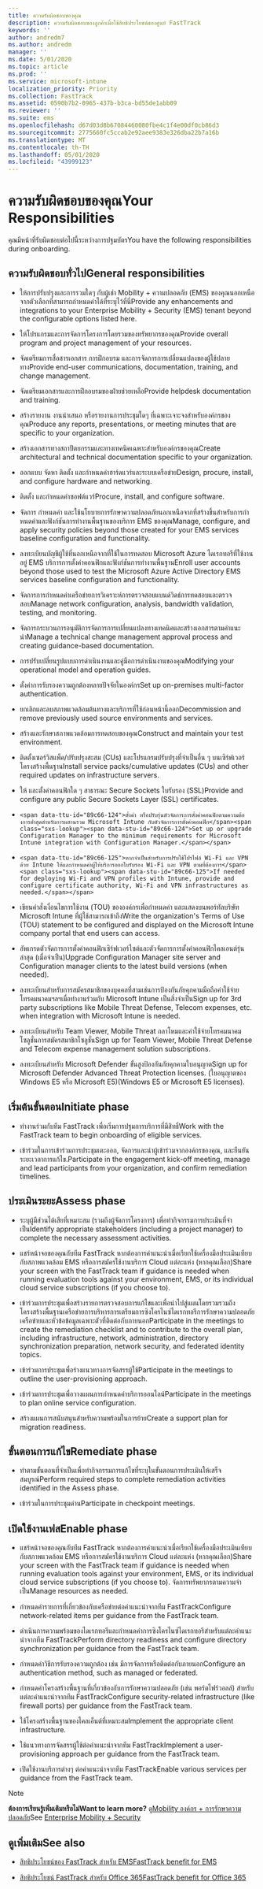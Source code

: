 ```yaml
---
title: ความรับผิดชอบของคุณ
description: ความรับผิดชอบของลูกค้าเมื่อใช้สิทธิประโยชน์ของศูนย์ FastTrack
keywords: ''
author: andredm7
ms.author: andredm
manager: ''
ms.date: 5/01/2020
ms.topic: article
ms.prod: ''
ms.service: microsoft-intune
localization_priority: Priority
ms.collection: FastTrack
ms.assetid: 0590b7b2-0965-437b-b3ca-bd55de1abb09
ms.reviewer: ''
ms.suite: ems
ms.openlocfilehash: d67d03d8b67084460080fbe4c1f4e00df0cb86d3
ms.sourcegitcommit: 2775660fc5ccab2e92aee9383e326dba22b7a16b
ms.translationtype: MT
ms.contentlocale: th-TH
ms.lasthandoff: 05/01/2020
ms.locfileid: "43999123"
---
```

# <a name="your-responsibilities"></a><span data-ttu-id="89c66-103">ความรับผิดชอบของคุณ</span><span class="sxs-lookup"><span data-stu-id="89c66-103">Your Responsibilities</span></span>

<span data-ttu-id="89c66-104">คุณมีหน้าที่รับผิดชอบต่อไปนี้ระหว่างการปฐมบัตร</span><span class="sxs-lookup"><span data-stu-id="89c66-104">You have the following responsibilities during onboarding.</span></span>

## <a name="general-responsibilities"></a><span data-ttu-id="89c66-105">ความรับผิดชอบทั่วไป</span><span class="sxs-lookup"><span data-stu-id="89c66-105">General responsibilities</span></span>

-   <span data-ttu-id="89c66-106">ให้การปรับปรุงและการรวมใดๆ กับผู้เช่า Mobility + ความปลอดภัย (EMS) ของคุณนอกเหนือจากตัวเลือกที่สามารถกําหนดค่าได้ที่ระบุไว้ที่นี่</span><span class="sxs-lookup"><span data-stu-id="89c66-106">Provide any enhancements and integrations to your Enterprise Mobility + Security (EMS) tenant beyond the configurable options listed here.</span></span>

-   <span data-ttu-id="89c66-107">ให้โปรแกรมและการจัดการโครงการโดยรวมของทรัพยากรของคุณ</span><span class="sxs-lookup"><span data-stu-id="89c66-107">Provide overall program and project management of your resources.</span></span>

-   <span data-ttu-id="89c66-108">จัดเตรียมการสื่อสารเอกสาร การฝึกอบรม และการจัดการการเปลี่ยนแปลงของผู้ใช้ปลายทาง</span><span class="sxs-lookup"><span data-stu-id="89c66-108">Provide end-user communications, documentation, training, and change management.</span></span>

-   <span data-ttu-id="89c66-109">จัดเตรียมเอกสารและการฝึกอบรมของฝ่ายช่วยเหลือ</span><span class="sxs-lookup"><span data-stu-id="89c66-109">Provide helpdesk documentation and training.</span></span>

-   <span data-ttu-id="89c66-110">สร้างรายงาน งานนําเสนอ หรือรายงานการประชุมใดๆ ที่เฉพาะเจาะจงสําหรับองค์กรของคุณ</span><span class="sxs-lookup"><span data-stu-id="89c66-110">Produce any reports, presentations, or meeting minutes that are specific to your organization.</span></span>

-   <span data-ttu-id="89c66-111">สร้างเอกสารทางสถาปัตยกรรมและทางเทคนิคเฉพาะสําหรับองค์กรของคุณ</span><span class="sxs-lookup"><span data-stu-id="89c66-111">Create architectural and technical documentation specific to your organization.</span></span>

-   <span data-ttu-id="89c66-112">ออกแบบ จัดหา ติดตั้ง และกําหนดค่าฮาร์ดแวร์และระบบเครือข่าย</span><span class="sxs-lookup"><span data-stu-id="89c66-112">Design, procure, install, and configure hardware and networking.</span></span>

-   <span data-ttu-id="89c66-113">ติดตั้ง และกําหนดค่าซอฟต์แวร์</span><span class="sxs-lookup"><span data-stu-id="89c66-113">Procure, install, and configure software.</span></span>

-   <span data-ttu-id="89c66-114">จัดการ กําหนดค่า และใช้นโยบายการรักษาความปลอดภัยนอกเหนือจากที่สร้างขึ้นสําหรับการกําหนดค่าและฟังก์ชันการทํางานพื้นฐานของบริการ EMS ของคุณ</span><span class="sxs-lookup"><span data-stu-id="89c66-114">Manage, configure, and apply security policies beyond those created for your EMS services baseline configuration and functionality.</span></span>

-   <span data-ttu-id="89c66-115">ลงทะเบียนบัญชีผู้ใช้ที่นอกเหนือจากที่ใช้ในการทดสอบ Microsoft Azure ไดเรกทอรีที่ใช้งานอยู่ EMS บริการการตั้งค่าคอนฟิกและฟังก์ชันการทํางานพื้นฐาน</span><span class="sxs-lookup"><span data-stu-id="89c66-115">Enroll user accounts beyond those used to test the Microsoft Azure Active Directory EMS services baseline configuration and functionality.</span></span>

-   <span data-ttu-id="89c66-116">จัดการการกําหนดค่าเครือข่ายการวิเคราะห์การตรวจสอบแบนด์วิดธ์การทดสอบและตรวจสอบ</span><span class="sxs-lookup"><span data-stu-id="89c66-116">Manage network configuration, analysis, bandwidth validation, testing, and monitoring.</span></span>

-   <span data-ttu-id="89c66-117">จัดการกระบวนการอนุมัติการจัดการการเปลี่ยนแปลงทางเทคนิคและสร้างเอกสารตามคําแนะนํา</span><span class="sxs-lookup"><span data-stu-id="89c66-117">Manage a technical change management approval process and creating guidance-based documentation.</span></span>

-   <span data-ttu-id="89c66-118">การปรับเปลี่ยนรูปแบบการดําเนินงานและคู่มือการดําเนินงานของคุณ</span><span class="sxs-lookup"><span data-stu-id="89c66-118">Modifying your operational model and operation guides.</span></span>

-   <span data-ttu-id="89c66-119">ตั้งค่าการรับรองความถูกต้องหลายปัจจัยในองค์กร</span><span class="sxs-lookup"><span data-stu-id="89c66-119">Set up on-premises multi-factor authentication.</span></span>

-   <span data-ttu-id="89c66-120">ยกเลิกและลบสภาพแวดล้อมต้นทางและบริการที่ใช้ก่อนหน้านี้ออก</span><span class="sxs-lookup"><span data-stu-id="89c66-120">Decommission and remove previously used source environments and services.</span></span>

-   <span data-ttu-id="89c66-121">สร้างและรักษาสภาพแวดล้อมการทดสอบของคุณ</span><span class="sxs-lookup"><span data-stu-id="89c66-121">Construct and maintain your test environment.</span></span>

-   <span data-ttu-id="89c66-122">ติดตั้งเซอร์วิสแพ็ค/ปรับปรุงสะสม (CUs) และโปรแกรมปรับปรุงที่จําเป็นอื่น ๆ บนเซิร์ฟเวอร์โครงสร้างพื้นฐาน</span><span class="sxs-lookup"><span data-stu-id="89c66-122">Install service packs/cumulative updates (CUs) and other required updates on infrastructure servers.</span></span>

-   <span data-ttu-id="89c66-123">ให้ และตั้งค่าคอนฟิกใด ๆ สาธารณะ Secure Sockets ใบรับรอง (SSL)</span><span class="sxs-lookup"><span data-stu-id="89c66-123">Provide and configure any public Secure Sockets Layer (SSL) certificates.</span></span>

-     <span data-ttu-id="89c66-124">ตั้งค่า หรือปรับรุ่นตัวจัดการการตั้งค่าคอนฟิกตามความต้องการต่ําสุดสําหรับการผสานรวม Microsoft Intune กับตัวจัดการการตั้งค่าคอนฟิก</span><span class="sxs-lookup"><span data-stu-id="89c66-124">Set up or upgrade Configuration Manager to the minimum requirements for Microsoft Intune integration with Configuration Manager.</span></span>

-     <span data-ttu-id="89c66-125">หากจําเป็นสําหรับการปรับใช้โปรไฟล์ Wi-Fi และ VPN ด้วย Intune ให้และกําหนดค่าผู้ให้บริการออกใบรับรอง Wi-Fi และ VPN ตามที่ต้องการ</span><span class="sxs-lookup"><span data-stu-id="89c66-125">If needed for deploying Wi-Fi and VPN profiles with Intune, provide and configure certificate authority, Wi-Fi and VPN infrastructures as needed.</span></span>

-   <span data-ttu-id="89c66-126">เขียนคําสั่งเงื่อนไขการใช้งาน (TOU) ขององค์กรเพื่อกําหนดค่า และแสดงบนพอร์ทัลบริษัท Microsoft Intune ที่ผู้ใช้สามารถเข้าถึง</span><span class="sxs-lookup"><span data-stu-id="89c66-126">Write the organization's Terms of Use (TOU) statement to be configured and displayed on the Microsoft Intune company portal that end users can access.</span></span>

-   <span data-ttu-id="89c66-127">อัพเกรดตัวจัดการการตั้งค่าคอนฟิกเซิร์ฟเวอร์ไซต์และตัวจัดการการตั้งค่าคอนฟิกไคลเอนต์รุ่นล่าสุด (เมื่อจําเป็น)</span><span class="sxs-lookup"><span data-stu-id="89c66-127">Upgrade Configuration Manager site server and Configuration manager clients to the latest build versions (when needed).</span></span>

-   <span data-ttu-id="89c66-128">ลงทะเบียนสําหรับการสมัครสมาชิกของบุคคลที่สามเช่นการป้องกันภัยคุกคามมือถือค่าใช้จ่ายโทรคมนาคมฯลฯเมื่อทํางานร่วมกับ Microsoft Intune เป็นสิ่งจําเป็น</span><span class="sxs-lookup"><span data-stu-id="89c66-128">Sign up for 3rd party subscriptions like Mobile Threat Defense, Telecom expenses, etc. when integration with Microsoft Intune is needed.</span></span>

-   <span data-ttu-id="89c66-129">ลงทะเบียนสําหรับ Team Viewer, Mobile Threat กลาโหมและค่าใช้จ่ายโทรคมนาคมโซลูชั่นการสมัครสมาชิกโซลูชั่น</span><span class="sxs-lookup"><span data-stu-id="89c66-129">Sign up for Team Viewer, Mobile Threat Defense and Telecom expense management solution subscriptions.</span></span>

-   <span data-ttu-id="89c66-130">ลงทะเบียนสําหรับ Microsoft Defender ขั้นสูงป้องกันภัยคุกคามใบอนุญาต</span><span class="sxs-lookup"><span data-stu-id="89c66-130">Sign up for Microsoft Defender Advanced Threat Protection licenses.</span></span> <span data-ttu-id="89c66-131">(ใบอนุญาตของ Windows E5 หรือ Microsoft E5)</span><span class="sxs-lookup"><span data-stu-id="89c66-131">(Windows E5 or Microsoft E5 licenses).</span></span>

## <a name="initiate-phase"></a><span data-ttu-id="89c66-132">เริ่มต้นขั้นตอน</span><span class="sxs-lookup"><span data-stu-id="89c66-132">Initiate phase</span></span>

-   <span data-ttu-id="89c66-133">ทํางานร่วมกับทีม FastTrack เพื่อเริ่มการปฐมการบริการที่มีสิทธิ์</span><span class="sxs-lookup"><span data-stu-id="89c66-133">Work with the FastTrack team to begin onboarding of eligible services.</span></span>

-   <span data-ttu-id="89c66-134">เข้าร่วมในการเข้าร่วมการประชุมเตะออก, จัดการและนําผู้เข้าร่วมจากองค์กรของคุณ, และยืนยันระยะเวลาการแก้ไข.</span><span class="sxs-lookup"><span data-stu-id="89c66-134">Participate in the engagement kick-off meeting, manage and lead participants from your organization, and confirm remediation timelines.</span></span>

## <a name="assess-phase"></a><span data-ttu-id="89c66-135">ประเมินระยะ</span><span class="sxs-lookup"><span data-stu-id="89c66-135">Assess phase</span></span>

-   <span data-ttu-id="89c66-136">ระบุผู้มีส่วนได้เสียที่เหมาะสม (รวมถึงผู้จัดการโครงการ) เพื่อทํากิจกรรมการประเมินที่จําเป็น</span><span class="sxs-lookup"><span data-stu-id="89c66-136">Identify appropriate stakeholders (including a project manager) to complete the necessary assessment activities.</span></span>

-   <span data-ttu-id="89c66-137">แชร์หน้าจอของคุณกับทีม FastTrack หากต้องการคําแนะนําเมื่อเรียกใช้เครื่องมือประเมินเทียบกับสภาพแวดล้อม EMS หรือการสมัครใช้งานบริการ Cloud แต่ละแห่ง (หากคุณเลือก)</span><span class="sxs-lookup"><span data-stu-id="89c66-137">Share your screen with the FastTrack team if guidance is needed when running evaluation tools against your environment, EMS, or its individual cloud service subscriptions (if you choose to).</span></span>

-   <span data-ttu-id="89c66-138">เข้าร่วมการประชุมเพื่อสร้างรายการตรวจสอบการแก้ไขและเพื่อนําไปสู่แผนโดยรวมรวมถึงโครงสร้างพื้นฐานเครือข่ายการบริหารการเตรียมการซิงโครไนซ์ไดเรกทอรีการรักษาความปลอดภัยเครือข่ายและหัวข้อข้อมูลเฉพาะตัวที่ติดต่อกับภายนอก</span><span class="sxs-lookup"><span data-stu-id="89c66-138">Participate in the meetings to create the remediation checklist and to contribute to the overall plan, including infrastructure, network, administration, directory synchronization preparation, network security, and federated identity topics.</span></span>

-   <span data-ttu-id="89c66-139">เข้าร่วมการประชุมเพื่อร่างแนวทางการจัดสรรผู้ใช้</span><span class="sxs-lookup"><span data-stu-id="89c66-139">Participate in the meetings to outline the user-provisioning approach.</span></span>

-   <span data-ttu-id="89c66-140">เข้าร่วมการประชุมเพื่อวางแผนการกําหนดค่าบริการออนไลน์</span><span class="sxs-lookup"><span data-stu-id="89c66-140">Participate in the meetings to plan online service configuration.</span></span>

-   <span data-ttu-id="89c66-141">สร้างแผนการสนับสนุนสําหรับความพร้อมในการย้าย</span><span class="sxs-lookup"><span data-stu-id="89c66-141">Create a support plan for migration readiness.</span></span>

## <a name="remediate-phase"></a><span data-ttu-id="89c66-142">ขั้นตอนการแก้ไข</span><span class="sxs-lookup"><span data-stu-id="89c66-142">Remediate phase</span></span>

-   <span data-ttu-id="89c66-143">ทําตามขั้นตอนที่จําเป็นเพื่อทํากิจกรรมการแก้ไขที่ระบุในขั้นตอนการประเมินให้เสร็จสมบูรณ์</span><span class="sxs-lookup"><span data-stu-id="89c66-143">Perform required steps to complete remediation activities identified in the Assess phase.</span></span>

-   <span data-ttu-id="89c66-144">เข้าร่วมในการประชุมด่าน</span><span class="sxs-lookup"><span data-stu-id="89c66-144">Participate in checkpoint meetings.</span></span>

## <a name="enable-phase"></a><span data-ttu-id="89c66-145">เปิดใช้งานเฟส</span><span class="sxs-lookup"><span data-stu-id="89c66-145">Enable phase</span></span>

-   <span data-ttu-id="89c66-146">แชร์หน้าจอของคุณกับทีม FastTrack หากต้องการคําแนะนําเมื่อเรียกใช้เครื่องมือประเมินเทียบกับสภาพแวดล้อม EMS หรือการสมัครใช้งานบริการ Cloud แต่ละแห่ง (หากคุณเลือก)</span><span class="sxs-lookup"><span data-stu-id="89c66-146">Share your screen with the FastTrack team if guidance is needed when running evaluation tools against your environment, EMS, or its individual cloud service subscriptions (if you choose to).</span></span> <span data-ttu-id="89c66-147">จัดการทรัพยากรตามความจําเป็น</span><span class="sxs-lookup"><span data-stu-id="89c66-147">Manage resources as needed.</span></span>

-   <span data-ttu-id="89c66-148">กําหนดค่ารายการที่เกี่ยวข้องกับเครือข่ายต่อคําแนะนําจากทีม FastTrack</span><span class="sxs-lookup"><span data-stu-id="89c66-148">Configure network-related items per guidance from the FastTrack team.</span></span>

-   <span data-ttu-id="89c66-149">ดําเนินการความพร้อมของไดเรกทอรีและกําหนดค่าการซิงโครไนซ์ไดเรกทอรีสําหรับแต่ละคําแนะนําจากทีม FastTrack</span><span class="sxs-lookup"><span data-stu-id="89c66-149">Perform directory readiness and configure directory synchronization per guidance from the FastTrack team.</span></span>

-   <span data-ttu-id="89c66-150">กําหนดค่าวิธีการรับรองความถูกต้อง เช่น มีการจัดการหรือติดต่อกับภายนอก</span><span class="sxs-lookup"><span data-stu-id="89c66-150">Configure an authentication method, such as managed or federated.</span></span> 

-   <span data-ttu-id="89c66-151">กําหนดค่าโครงสร้างพื้นฐานที่เกี่ยวข้องกับการรักษาความปลอดภัย (เช่น พอร์ตไฟร์วอลล์) สําหรับแต่ละคําแนะนําจากทีม FastTrack</span><span class="sxs-lookup"><span data-stu-id="89c66-151">Configure security-related infrastructure (like firewall ports) per guidance from the FastTrack team.</span></span>

-   <span data-ttu-id="89c66-152">ใช้โครงสร้างพื้นฐานของไคลเอ็นต์ที่เหมาะสม</span><span class="sxs-lookup"><span data-stu-id="89c66-152">Implement the appropriate client infrastructure.</span></span>

-   <span data-ttu-id="89c66-153">ใช้แนวทางการจัดสรรผู้ใช้ต่อคําแนะนําจากทีม FastTrack</span><span class="sxs-lookup"><span data-stu-id="89c66-153">Implement a user-provisioning approach per guidance from the FastTrack team.</span></span>

-   <span data-ttu-id="89c66-154">เปิดใช้งานบริการต่างๆ ต่อคําแนะนําจากทีม FastTrack</span><span class="sxs-lookup"><span data-stu-id="89c66-154">Enable various services per guidance from the FastTrack team.</span></span>

> [!NOTE]
> <span data-ttu-id="89c66-155">**ต้องการเรียนรู้เพิ่มเติมหรือไม่**</span><span class="sxs-lookup"><span data-stu-id="89c66-155">**Want to learn more?**</span></span> <span data-ttu-id="89c66-156">ดู[Mobility องค์กร + การรักษาความปลอดภัย](https://www.microsoft.com/cloud-platform/enterprise-mobility)</span><span class="sxs-lookup"><span data-stu-id="89c66-156">See [Enterprise Mobility + Security](https://www.microsoft.com/cloud-platform/enterprise-mobility)</span></span>

## <a name="see-also"></a><span data-ttu-id="89c66-157">ดูเพิ่มเติม</span><span class="sxs-lookup"><span data-stu-id="89c66-157">See also</span></span>

- [<span data-ttu-id="89c66-158">สิทธิประโยชน์ของ FastTrack สําหรับ EMS</span><span class="sxs-lookup"><span data-stu-id="89c66-158">FastTrack benefit for EMS</span></span>](EMS-fasttrack-benefit-for-EMS.md)

- [<span data-ttu-id="89c66-159">สิทธิประโยชน์ FastTrack สําหรับ Office 365</span><span class="sxs-lookup"><span data-stu-id="89c66-159">FastTrack benefit for Office 365</span></span>](O365-fasttrack-benefit-for-office-365.md)


